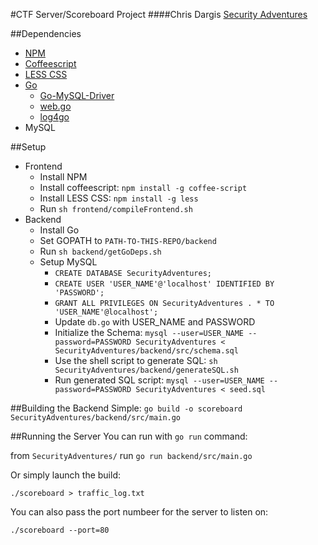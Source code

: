 #CTF Server/Scoreboard Project
####Chris Dargis
[Security Adventures](http://securityadventures.org/)

##Dependencies
+ [NPM](https://npmjs.org/)
+ [Coffeescript](http://coffeescript.org/)
+ [LESS CSS](http://lesscss.org/)
+ [Go](http://golang.org/)
  * [Go-MySQL-Driver](http://godoc.org/github.com/go-sql-driver/mysql)
  * [web.go](http://webgo.io/)
  * [log4go](http://code.google.com/p/log4go)
+ MySQL

##Setup
+ Frontend
  * Install NPM
  * Install coffeescript: `npm install -g coffee-script`
  * Install LESS CSS: `npm install -g less`
  * Run `sh frontend/compileFrontend.sh`
+ Backend
  * Install Go
  * Set GOPATH to `PATH-TO-THIS-REPO/backend`
  * Run `sh backend/getGoDeps.sh`
  * Setup MySQL
    - `CREATE DATABASE SecurityAdventures;`
    - `CREATE USER 'USER_NAME'@'localhost' IDENTIFIED BY 'PASSWORD';`
    - `GRANT ALL PRIVILEGES ON SecurityAdventures . * TO 'USER_NAME'@localhost';`
    - Update `db.go` with USER_NAME and PASSWORD
    - Initialize the Schema: `mysql --user=USER_NAME --password=PASSWORD SecurityAdventures < SecurityAdventures/backend/src/schema.sql`
    - Use the shell script to generate SQL: `sh SecurityAdventures/backend/generateSQL.sh`
    - Run generated SQL script: `mysql --user=USER_NAME --password=PASSWORD SecurityAdventures < seed.sql`

##Building the Backend
Simple: `go build -o scoreboard SecurityAdventures/backend/src/main.go`

##Running the Server
You can run with `go run` command:

from `SecurityAdventures/` run `go run backend/src/main.go`

Or simply launch the build:

`./scoreboard > traffic_log.txt`

You can also pass the port numbeer for the server to listen on:

`./scoreboard --port=80`